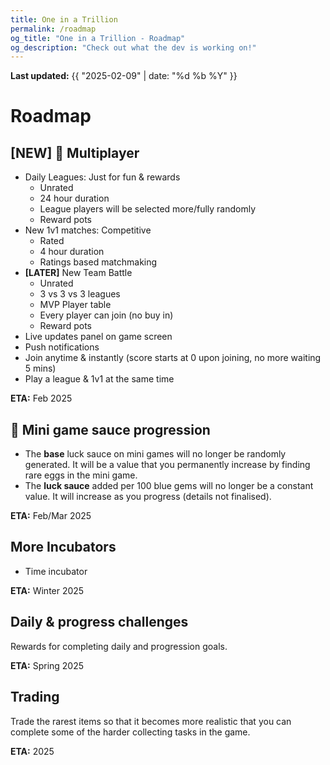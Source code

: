 ```yaml
---
title: One in a Trillion
permalink: /roadmap
og_title: "One in a Trillion - Roadmap"
og_description: "Check out what the dev is working on!"
---
```


**Last updated:** {{ "2025-02-09" | date: "%d %b %Y" }}

# Roadmap

## **[NEW]** 🔨 Multiplayer
- Daily Leagues: Just for fun & rewards
  - Unrated
  - 24 hour duration
  - League players will be selected more/fully randomly
  - Reward pots 
- New 1v1 matches: Competitive
  - Rated
  - 4 hour duration
  - Ratings based matchmaking
- **[LATER]** New Team Battle
  - Unrated
  - 3 vs 3 vs 3 leagues
  - MVP Player table
  - Every player can join (no buy in)
  - Reward pots 
- Live updates panel on game screen
- Push notifications
- Join anytime & instantly (score starts at 0 upon joining, no more waiting 5 mins)
- Play a league & 1v1 at the same time

**ETA:** Feb 2025


## 🔨 Mini game sauce progression
- The **base** luck sauce on mini games will no longer be randomly generated. It will be a value that you permanently increase by finding rare eggs in the mini game.
- The **luck sauce** added per 100 blue gems will no longer be a constant value. It will increase as you progress (details not finalised). 

**ETA:** Feb/Mar 2025


## More Incubators
- Time incubator

**ETA:** Winter 2025


## Daily & progress challenges
Rewards for completing daily and progression goals.

**ETA:** Spring 2025


## Trading
Trade the rarest items so that it becomes more realistic that you can complete some of the harder collecting tasks in the game.

**ETA:** 2025
